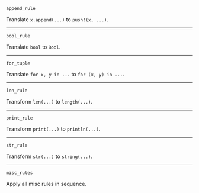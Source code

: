     append_rule

Translate `x.append(...)` to `push!(x, ...)`.

---
    bool_rule

Translate `bool` to `Bool`.

---
    for_tuple

Translate `for x, y in ...` to `for (x, y) in ...`.

---
    len_rule

Transform `len(...)` to `length(...)`.

---
    print_rule

Transform `print(...)` to `println(...)`.

---
    str_rule

Transform `str(...)` to `string(...)`.

---
    misc_rules

Apply all misc rules in sequence.
